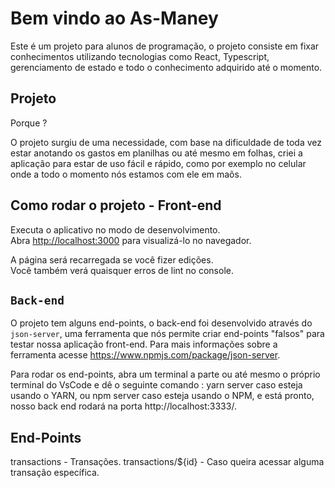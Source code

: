 # Bem vindo ao As-Maney

Este é um projeto para alunos de programação, o projeto consiste em fixar conhecimentos utilizando tecnologias como React, Typescript, gerenciamento de estado e todo o conhecimento adquirido até o momento.

## Projeto

Porque ?

O projeto surgiu de uma necessidade, com base na dificuldade de toda vez estar anotando os gastos em planilhas ou até mesmo em folhas, criei a aplicação para estar de uso fácil e rápido, como por exemplo no celular onde a todo o momento nós estamos com ele em maõs.

## Como rodar o projeto - Front-end

Executa o aplicativo no modo de desenvolvimento.\
Abra [http://localhost:3000](http://localhost:3000) para visualizá-lo no navegador.

A página será recarregada se você fizer edições.\
Você também verá quaisquer erros de lint no console.

## `Back-end`

O projeto tem alguns end-points, o back-end foi desenvolvido através do `json-server`, uma ferramenta que nós permite criar end-points "falsos" para testar nossa aplicação front-end. Para mais informações sobre a ferramenta acesse https://www.npmjs.com/package/json-server.

Para rodar os end-points, abra um terminal a parte ou até mesmo o próprio terminal do VsCode e dê o seguinte comando : yarn server caso esteja usando o YARN, ou npm server caso esteja usando o NPM, e está pronto, nosso back end rodará na porta http://localhost:3333/.

## End-Points

transactions - Transações.
transactions/${id} - Caso queira acessar alguma transação específica.
